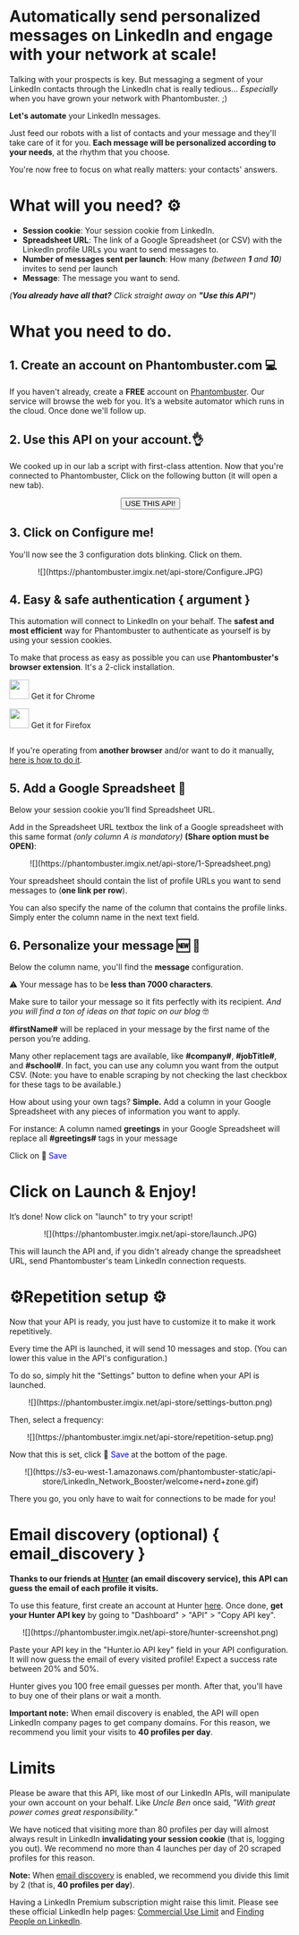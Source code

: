 # Automatically send personalized messages on LinkedIn and engage with your network at scale!

Talking with your prospects is key. But messaging a segment of your LinkedIn contacts through the LinkedIn chat is really tedious... *Especially* when you have grown your network with Phantombuster. ;)

**Let's automate** your LinkedIn messages. 

Just feed our robots with a list of contacts and your message and they'll take care of it for you. **Each message will be personalized according to your needs**, at the rhythm that you choose.

You're now free to focus on what really matters: your contacts' answers.

# What will you need? ⚙️

- **Session cookie**: Your session cookie from LinkedIn.
- **Spreadsheet URL**: The link of a Google Spreadsheet (or CSV) with the LinkedIn profile URLs you want to send messages to.
- **Number of messages sent per launch**: How many _(between **1** and **10**)_ invites to send per launch
- **Message**: The message you want to send.

_(**You already have all that?** Click straight away on **"Use this API"**)_

# What you need to do.
## 1. Create an account on Phantombuster.com 💻
If you haven't already, create a **FREE** account on [Phantombuster](https://phantombuster.com/register). Our service will browse the web for you. It’s a website automator which runs in the cloud. Once done we'll follow up.

## 2. Use this API on your account.👌
We cooked up in our lab a script with first-class attention.
Now that you're connected to Phantombuster, Click on the following button (it will open a new tab).

<center><button type="button" class="btn btn-warning callToAction" onclick="useThisApi()">USE THIS API!</button></center>

## 3. Click on Configure me!
You'll now see the 3 configuration dots blinking. Click on them.

<center>![](https://phantombuster.imgix.net/api-store/Configure.JPG)</center>

## 4. Easy & safe authentication { argument }

This automation will connect to LinkedIn on your behalf. The **safest and most efficient** way for Phantombuster to authenticate as yourself is by using your session cookies.

To make that process as easy as possible you can use **Phantombuster's browser extension**. It's a 2-click installation.

<div class="row" style="margin: 10px 0px;">
	<div class="col-xs-5 col-xs-offset-1">
		<a href="https://chrome.google.com/webstore/detail/phantombuster/mdlnjfcpdiaclglfbdkbleiamdafilil" 
		target="_blank">
			<div class="btn btn-default text-center" style="display: inline-block; align-items: center;">
				<p style="margin-top: 0px;">
				<img src="https://s3-eu-west-1.amazonaws.com/phantombuster-static/api-store/Browser+Extension/chrome.svg" style="height: 35px; box-shadow: 0px 0px 0px white">
				Get it for Chrome</p>
			</div>
		</a>
	</div>
	<div class="col-xs-5 col-xs-offset-1">
		<a href="https://addons.mozilla.org/fr/firefox/addon/phantombuster/" 
		target="_blank">
			<div class="btn btn-default text-center" style="display: inline-block; align-items: center;">
				<p style="margin-top: 0px;">
				<img src="https://s3-eu-west-1.amazonaws.com/phantombuster-static/api-store/Browser+Extension/firefox.svg" style="height: 35px; box-shadow: 0px 0px 0px white">
				Get it for Firefox</p>
			</div>
		</a>
	</div>	
</div>

If you're operating from **another browser** and/or want to do it manually, [here is how to do it](https://intercom.help/phantombuster/help-home/how-to-get-your-cookies-without-using-our-browser-extension).

## 5. Add a Google Spreadsheet 📑
Below your session cookie you’ll find Spreadsheet URL.

Add in the Spreadsheet URL textbox the link of a Google spreadsheet with this same format _(only column A is mandatory)_ **(Share option must be OPEN)**:
<center>![](https://phantombuster.imgix.net/api-store/1-Spreadsheet.png)</center>

Your spreadsheet should contain the list of profile URLs you want to send messages to (**one link per row**).

You can also specify the name of the column that contains the profile links. Simply enter the column name in the next text field.

## 6. Personalize your message 🆕 💬
Below the column name, you'll find the **message** configuration.

⚠️ Your message has to be **less than 7000 characters**.

Make sure to tailor your message so it fits perfectly with its recipient. *And you will find a ton of ideas on that topic on our blog* 🤓

**\#firstName\#** will be replaced in your message by the first name of the person you’re adding.

Many other replacement tags are available, like **\#company\#**, **\#jobTitle\#**, and **\#school\#**. In fact, you can use any column you want from the output CSV. (Note: you have to enable scraping by not checking the last checkbox for these tags to be available.)

How about using your own tags? <b>Simple.</b>
Add a column in your Google Spreadsheet with any pieces of information you want to apply.

For instance:
A column named **greetings** in your Google Spreadsheet will replace all **\#greetings\#** tags in your message

Click on 💾 <span style="color:blue">Save</span>

# Click on Launch & Enjoy!
It’s done! Now click on "launch" to try your script!

<center>![](https://phantombuster.imgix.net/api-store/launch.JPG)</center>

This will launch the API and, if you didn't already change the spreadsheet URL, send Phantombuster's team LinkedIn connection requests.

# ⚙️️Repetition setup ⚙️

Now that your API is ready, you just have to customize it to make it work repetitively.

Every time the API is launched, it will send 10 messages and stop. (You can lower this value in the API's configuration.)

To do so, simply hit the “Settings” button to define when your API is launched.

<center>![](https://phantombuster.imgix.net/api-store/settings-button.png)</center>

Then, select a frequency:

<center>![](https://phantombuster.imgix.net/api-store/repetition-setup.png)</center>

Now that this is set, click 💾 <span style="color:blue">Save</span> at the bottom of the page.

<center>![](https://s3-eu-west-1.amazonaws.com/phantombuster-static/api-store/LinkedIn_Network_Booster/welcome+nerd+zone.gif)</center>

There you go, you only have to wait for connections to be made for you!

# Email discovery (optional) { email_discovery }

**Thanks to our friends at [Hunter](https://hunter.io) (an email discovery service), this API can guess the email of each profile it visits.**

To use this feature, first create an account at Hunter [here](https://hunter.io/users/sign_up). Once done, **get your Hunter API key** by going to "Dashboard" > "API" > "Copy API key".

<center>![](https://phantombuster.imgix.net/api-store/hunter-screenshot.png)</center>

Paste your API key in the "Hunter.io API key" field in your API configuration. It will now guess the email of every visited profile! Expect a success rate between 20% and 50%.

Hunter gives you 100 free email guesses per month. After that, you'll have to buy one of their plans or wait a month.

**Important note:** When email discovery is enabled, the API will open LinkedIn company pages to get company domains. For this reason, we recommend you limit your visits to **40 profiles per day**.

# Limits

Please be aware that this API, like most of our LinkedIn APIs, will manipulate your own account on your behalf. Like *Uncle Ben* once said, *"With great power comes great responsibility."*

We have noticed that visiting more than 80 profiles per day will almost always result in LinkedIn **invalidating your session cookie** (that is, logging you out). We recommend no more than 4 launches per day of 20 scraped profiles for this reason.

**Note:** When [email discovery](#section_email_discovery) is enabled, we recommend you divide this limit by 2 (that is, **40 profiles per day**).

Having a LinkedIn Premium subscription might raise this limit. Please see these official LinkedIn help pages: [Commercial Use Limit](https://www.linkedin.com/help/linkedin/answer/52950) and [Finding People on LinkedIn](https://premium.linkedin.com/professional/faq).
